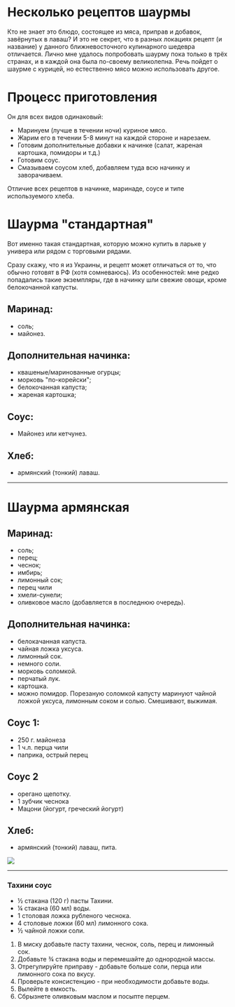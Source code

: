 # Несколько рецептов шаурмы
Кто не знает это блюдо, состоящее из мяса, приправ и добавок, завёрнутых в лаваш? И это не секрет, что в разных локациях рецепт (и название) у данного ближневосточного кулинарного шедевра отличается.
Лично мне удалось попробовать шаурму пока только в трёх странах, и в каждой она была по-своему великолепна.
Речь пойдет о шаурме с курицей, но естественно мясо можно использовать другое.

# Процесс приготовления

Он для всех видов одинаковый:
- Маринуем (лучше в течении ночи) куриное мясо.
- Жарим его в течении 5-8 минут на каждой стороне и нарезаем.
- Готовим дополнительные добавки к начинке (салат, жареная картошка, помидоры и т.д.)
- Готовим соус.
- Смазываем соусом хлеб, добавляем туда всю начинку и заворачиваем.

Отличие всех рецептов в начинке, маринаде, соусе и типе используемого хлеба.

# Шаурма "стандартная"

Вот именно такая стандартная, которую можно купить в ларьке у универа или рядом с торговыми рядами.

Сразу скажу, что я из Украины, и рецепт может отличаться от то, что обычно готовят в РФ (хотя сомневаюсь). Из особенностей: мне редко попадались такие экземпляры, где в начинку шли свежие овощи, кроме белокочанной капусты.

## Маринад:
- соль;
- майонез.

## Дополнительная начинка:
- квашеные/маринованные огурцы;
- морковь "по-корейски";
- белокочанная капуста;
- жареная картошка;

## Соус:
- Майонез или кетчунез.

## Хлеб:
- армянский (тонкий) лаваш.

---

# Шаурма армянская

## Маринад:
- соль;
- перец;
- чеснок;
- имбирь;
- лимонный сок;
- перец чили
- хмели-сунели;
- оливковое масло (добавляется в последнюю очередь).


## Дополнительная начинка:
- белокачанная капуста.
- чайная ложка уксуса.
- лимонный сок.
- немного соли.
- морковь соломкой.
- перчатый лук.
- картошка.
- можно помидор.
Порезаную соломкой капусту маринуют чайной ложкой уксуса, лимонным соком и солью. Смешивают, выжимая.

## Соус 1: 
- 250 г. майонеза
- 1 ч.л. перца чили
- паприка, острый перец

## Соус 2
- орегано щепотку.
- 1 зубчик чеснока
- Мацони (йогурт, греческий йогурт)

## Хлеб:
- армянский (тонкий) лаваш, пита.

[![](http://img.youtube.com/vi/bczCxqiaSXs/0.jpg)](http://www.youtube.com/watch?v=bczCxqiaSXs "")

---

### Тахини соус
- ½ стакана (120 г) пасты Тахини.
- ¼ стакана (60 мл) воды.
- 1 столовая ложка рубленого чеснока.
- 4 столовые ложки (60 мл) лимонного сока.
- ½ чайной ложки соли.

1. В миску добавьте пасту тахини, чеснок, соль, перец и лимонный сок.
2. Добавьте ¾ стакана воды и перемешайте до однородной массы.
3. Отрегулируйте приправу - добавьте больше соли, перца или лимонного сока по вкусу.
4. Проверьте консистенцию - при необходимости добавьте воды.
5. Вылейте в емкость.
6. Сбрызнете оливковым маслом и посыпте перцем.